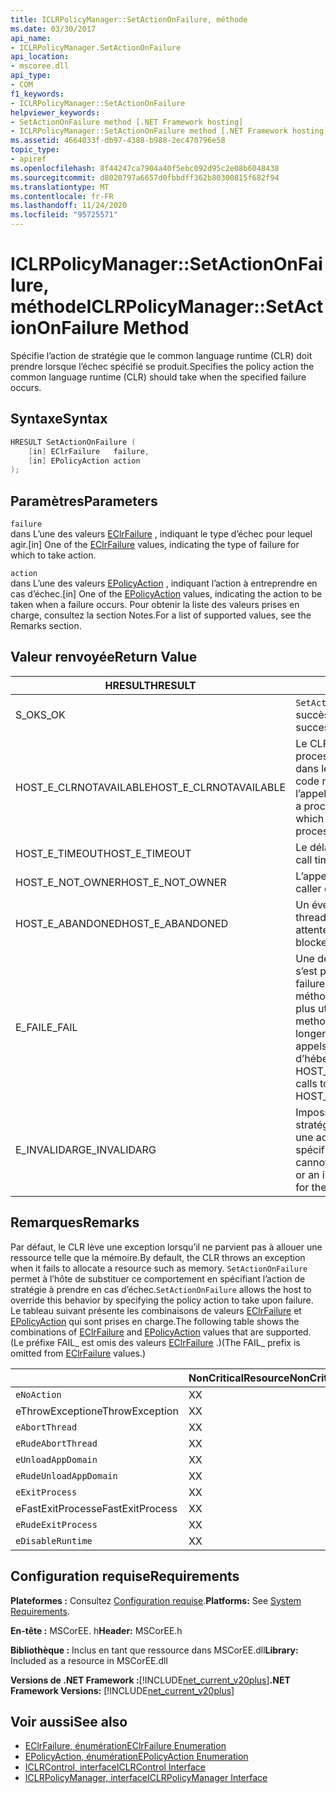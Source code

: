 ```yaml
---
title: ICLRPolicyManager::SetActionOnFailure, méthode
ms.date: 03/30/2017
api_name:
- ICLRPolicyManager.SetActionOnFailure
api_location:
- mscoree.dll
api_type:
- COM
f1_keywords:
- ICLRPolicyManager::SetActionOnFailure
helpviewer_keywords:
- SetActionOnFailure method [.NET Framework hosting]
- ICLRPolicyManager::SetActionOnFailure method [.NET Framework hosting]
ms.assetid: 4664033f-db97-4388-b988-2ec470796e58
topic_type:
- apiref
ms.openlocfilehash: 8f44247ca7904a40f5ebc092d95c2e08b6048438
ms.sourcegitcommit: d8020797a6657d0fbbdff362b80300815f682f94
ms.translationtype: MT
ms.contentlocale: fr-FR
ms.lasthandoff: 11/24/2020
ms.locfileid: "95725571"
---
```

# <a name="iclrpolicymanagersetactiononfailure-method"></a><span data-ttu-id="97b92-102">ICLRPolicyManager::SetActionOnFailure, méthode</span><span class="sxs-lookup"><span data-stu-id="97b92-102">ICLRPolicyManager::SetActionOnFailure Method</span></span>

<span data-ttu-id="97b92-103">Spécifie l’action de stratégie que le common language runtime (CLR) doit prendre lorsque l’échec spécifié se produit.</span><span class="sxs-lookup"><span data-stu-id="97b92-103">Specifies the policy action the common language runtime (CLR) should take when the specified failure occurs.</span></span>  
  
## <a name="syntax"></a><span data-ttu-id="97b92-104">Syntaxe</span><span class="sxs-lookup"><span data-stu-id="97b92-104">Syntax</span></span>  
  
```cpp  
HRESULT SetActionOnFailure (  
    [in] EClrFailure   failure,  
    [in] EPolicyAction action  
);  
```  
  
## <a name="parameters"></a><span data-ttu-id="97b92-105">Paramètres</span><span class="sxs-lookup"><span data-stu-id="97b92-105">Parameters</span></span>  

 `failure`  
 <span data-ttu-id="97b92-106">dans L’une des valeurs [EClrFailure](eclrfailure-enumeration.md) , indiquant le type d’échec pour lequel agir.</span><span class="sxs-lookup"><span data-stu-id="97b92-106">[in] One of the [EClrFailure](eclrfailure-enumeration.md) values, indicating the type of failure for which to take action.</span></span>  
  
 `action`  
 <span data-ttu-id="97b92-107">dans L’une des valeurs [EPolicyAction](epolicyaction-enumeration.md) , indiquant l’action à entreprendre en cas d’échec.</span><span class="sxs-lookup"><span data-stu-id="97b92-107">[in] One of the [EPolicyAction](epolicyaction-enumeration.md) values, indicating the action to be taken when a failure occurs.</span></span> <span data-ttu-id="97b92-108">Pour obtenir la liste des valeurs prises en charge, consultez la section Notes.</span><span class="sxs-lookup"><span data-stu-id="97b92-108">For a list of supported values, see the Remarks section.</span></span>  
  
## <a name="return-value"></a><span data-ttu-id="97b92-109">Valeur renvoyée</span><span class="sxs-lookup"><span data-stu-id="97b92-109">Return Value</span></span>  
  
|<span data-ttu-id="97b92-110">HRESULT</span><span class="sxs-lookup"><span data-stu-id="97b92-110">HRESULT</span></span>|<span data-ttu-id="97b92-111">Description</span><span class="sxs-lookup"><span data-stu-id="97b92-111">Description</span></span>|  
|-------------|-----------------|  
|<span data-ttu-id="97b92-112">S_OK</span><span class="sxs-lookup"><span data-stu-id="97b92-112">S_OK</span></span>|<span data-ttu-id="97b92-113">`SetActionOnFailure` retourné avec succès.</span><span class="sxs-lookup"><span data-stu-id="97b92-113">`SetActionOnFailure` returned successfully.</span></span>|  
|<span data-ttu-id="97b92-114">HOST_E_CLRNOTAVAILABLE</span><span class="sxs-lookup"><span data-stu-id="97b92-114">HOST_E_CLRNOTAVAILABLE</span></span>|<span data-ttu-id="97b92-115">Le CLR n’a pas été chargé dans un processus, ou le CLR est dans un État dans lequel il ne peut pas exécuter de code managé ou traiter correctement l’appel.</span><span class="sxs-lookup"><span data-stu-id="97b92-115">The CLR has not been loaded into a process, or the CLR is in a state in which it cannot run managed code or process the call successfully.</span></span>|  
|<span data-ttu-id="97b92-116">HOST_E_TIMEOUT</span><span class="sxs-lookup"><span data-stu-id="97b92-116">HOST_E_TIMEOUT</span></span>|<span data-ttu-id="97b92-117">Le délai d’attente de l’appel a expiré.</span><span class="sxs-lookup"><span data-stu-id="97b92-117">The call timed out.</span></span>|  
|<span data-ttu-id="97b92-118">HOST_E_NOT_OWNER</span><span class="sxs-lookup"><span data-stu-id="97b92-118">HOST_E_NOT_OWNER</span></span>|<span data-ttu-id="97b92-119">L’appelant ne possède pas le verrou.</span><span class="sxs-lookup"><span data-stu-id="97b92-119">The caller does not own the lock.</span></span>|  
|<span data-ttu-id="97b92-120">HOST_E_ABANDONED</span><span class="sxs-lookup"><span data-stu-id="97b92-120">HOST_E_ABANDONED</span></span>|<span data-ttu-id="97b92-121">Un événement a été annulé alors qu’un thread ou une fibre bloqué était en attente.</span><span class="sxs-lookup"><span data-stu-id="97b92-121">An event was canceled while a blocked thread or fiber was waiting on it.</span></span>|  
|<span data-ttu-id="97b92-122">E_FAIL</span><span class="sxs-lookup"><span data-stu-id="97b92-122">E_FAIL</span></span>|<span data-ttu-id="97b92-123">Une défaillance catastrophique inconnue s’est produite.</span><span class="sxs-lookup"><span data-stu-id="97b92-123">An unknown catastrophic failure occurred.</span></span> <span data-ttu-id="97b92-124">Une fois que la méthode a retourné E_FAIL, le CLR n’est plus utilisable dans le processus.</span><span class="sxs-lookup"><span data-stu-id="97b92-124">After a method returns E_FAIL, the CLR is no longer usable within the process.</span></span> <span data-ttu-id="97b92-125">Les appels suivants aux méthodes d’hébergement retournent HOST_E_CLRNOTAVAILABLE.</span><span class="sxs-lookup"><span data-stu-id="97b92-125">Subsequent calls to hosting methods return HOST_E_CLRNOTAVAILABLE.</span></span>|  
|<span data-ttu-id="97b92-126">E_INVALIDARG</span><span class="sxs-lookup"><span data-stu-id="97b92-126">E_INVALIDARG</span></span>|<span data-ttu-id="97b92-127">Impossible de définir une action de stratégie pour l’opération spécifiée ou une action de stratégie non valide a été spécifiée pour l’opération.</span><span class="sxs-lookup"><span data-stu-id="97b92-127">A policy action cannot be set for the specified operation, or an invalid policy action was specified for the operation.</span></span>|  
  
## <a name="remarks"></a><span data-ttu-id="97b92-128">Remarques</span><span class="sxs-lookup"><span data-stu-id="97b92-128">Remarks</span></span>  

 <span data-ttu-id="97b92-129">Par défaut, le CLR lève une exception lorsqu’il ne parvient pas à allouer une ressource telle que la mémoire.</span><span class="sxs-lookup"><span data-stu-id="97b92-129">By default, the CLR throws an exception when it fails to allocate a resource such as memory.</span></span> <span data-ttu-id="97b92-130">`SetActionOnFailure` permet à l’hôte de substituer ce comportement en spécifiant l’action de stratégie à prendre en cas d’échec.</span><span class="sxs-lookup"><span data-stu-id="97b92-130">`SetActionOnFailure` allows the host to override this behavior by specifying the policy action to take upon failure.</span></span> <span data-ttu-id="97b92-131">Le tableau suivant présente les combinaisons de valeurs [EClrFailure](eclrfailure-enumeration.md) et [EPolicyAction](epolicyaction-enumeration.md) qui sont prises en charge.</span><span class="sxs-lookup"><span data-stu-id="97b92-131">The following table shows the combinations of [EClrFailure](eclrfailure-enumeration.md) and [EPolicyAction](epolicyaction-enumeration.md) values that are supported.</span></span> <span data-ttu-id="97b92-132">(Le préfixe FAIL_ est omis des valeurs [EClrFailure](eclrfailure-enumeration.md) .)</span><span class="sxs-lookup"><span data-stu-id="97b92-132">(The FAIL_ prefix is omitted from [EClrFailure](eclrfailure-enumeration.md) values.)</span></span>  
  
||<span data-ttu-id="97b92-133">NonCriticalResource</span><span class="sxs-lookup"><span data-stu-id="97b92-133">NonCriticalResource</span></span>|<span data-ttu-id="97b92-134">CriticalResource</span><span class="sxs-lookup"><span data-stu-id="97b92-134">CriticalResource</span></span>|<span data-ttu-id="97b92-135">FatalRuntime</span><span class="sxs-lookup"><span data-stu-id="97b92-135">FatalRuntime</span></span>|<span data-ttu-id="97b92-136">OrphanedLock</span><span class="sxs-lookup"><span data-stu-id="97b92-136">OrphanedLock</span></span>|<span data-ttu-id="97b92-137">Stackoverflow</span><span class="sxs-lookup"><span data-stu-id="97b92-137">StackOverflow</span></span>|<span data-ttu-id="97b92-138">AccessViolation</span><span class="sxs-lookup"><span data-stu-id="97b92-138">AccessViolation</span></span>|<span data-ttu-id="97b92-139">CodeContract</span><span class="sxs-lookup"><span data-stu-id="97b92-139">CodeContract</span></span>|  
|-|-------------------------|----------------------|------------------|------------------|-------------------|---------------------|------------------|  
|`eNoAction`|<span data-ttu-id="97b92-140">X</span><span class="sxs-lookup"><span data-stu-id="97b92-140">X</span></span>|<span data-ttu-id="97b92-141">X</span><span class="sxs-lookup"><span data-stu-id="97b92-141">X</span></span>||||<span data-ttu-id="97b92-142">N/A</span><span class="sxs-lookup"><span data-stu-id="97b92-142">N/A</span></span>||  
|<span data-ttu-id="97b92-143">eThrowException</span><span class="sxs-lookup"><span data-stu-id="97b92-143">eThrowException</span></span>|<span data-ttu-id="97b92-144">X</span><span class="sxs-lookup"><span data-stu-id="97b92-144">X</span></span>|<span data-ttu-id="97b92-145">X</span><span class="sxs-lookup"><span data-stu-id="97b92-145">X</span></span>||||<span data-ttu-id="97b92-146">N/A</span><span class="sxs-lookup"><span data-stu-id="97b92-146">N/A</span></span>||  
|`eAbortThread`|<span data-ttu-id="97b92-147">X</span><span class="sxs-lookup"><span data-stu-id="97b92-147">X</span></span>|<span data-ttu-id="97b92-148">X</span><span class="sxs-lookup"><span data-stu-id="97b92-148">X</span></span>||||<span data-ttu-id="97b92-149">N/A</span><span class="sxs-lookup"><span data-stu-id="97b92-149">N/A</span></span>|<span data-ttu-id="97b92-150">X</span><span class="sxs-lookup"><span data-stu-id="97b92-150">X</span></span>|  
|`eRudeAbortThread`|<span data-ttu-id="97b92-151">X</span><span class="sxs-lookup"><span data-stu-id="97b92-151">X</span></span>|<span data-ttu-id="97b92-152">X</span><span class="sxs-lookup"><span data-stu-id="97b92-152">X</span></span>||||<span data-ttu-id="97b92-153">N/A</span><span class="sxs-lookup"><span data-stu-id="97b92-153">N/A</span></span>|<span data-ttu-id="97b92-154">X</span><span class="sxs-lookup"><span data-stu-id="97b92-154">X</span></span>|  
|`eUnloadAppDomain`|<span data-ttu-id="97b92-155">X</span><span class="sxs-lookup"><span data-stu-id="97b92-155">X</span></span>|<span data-ttu-id="97b92-156">X</span><span class="sxs-lookup"><span data-stu-id="97b92-156">X</span></span>||<span data-ttu-id="97b92-157">X</span><span class="sxs-lookup"><span data-stu-id="97b92-157">X</span></span>||<span data-ttu-id="97b92-158">N/A</span><span class="sxs-lookup"><span data-stu-id="97b92-158">N/A</span></span>|<span data-ttu-id="97b92-159">X</span><span class="sxs-lookup"><span data-stu-id="97b92-159">X</span></span>|  
|`eRudeUnloadAppDomain`|<span data-ttu-id="97b92-160">X</span><span class="sxs-lookup"><span data-stu-id="97b92-160">X</span></span>|<span data-ttu-id="97b92-161">X</span><span class="sxs-lookup"><span data-stu-id="97b92-161">X</span></span>||<span data-ttu-id="97b92-162">X</span><span class="sxs-lookup"><span data-stu-id="97b92-162">X</span></span>|<span data-ttu-id="97b92-163">X</span><span class="sxs-lookup"><span data-stu-id="97b92-163">X</span></span>|<span data-ttu-id="97b92-164">N/A</span><span class="sxs-lookup"><span data-stu-id="97b92-164">N/A</span></span>|<span data-ttu-id="97b92-165">X</span><span class="sxs-lookup"><span data-stu-id="97b92-165">X</span></span>|  
|`eExitProcess`|<span data-ttu-id="97b92-166">X</span><span class="sxs-lookup"><span data-stu-id="97b92-166">X</span></span>|<span data-ttu-id="97b92-167">X</span><span class="sxs-lookup"><span data-stu-id="97b92-167">X</span></span>||<span data-ttu-id="97b92-168">X</span><span class="sxs-lookup"><span data-stu-id="97b92-168">X</span></span>|<span data-ttu-id="97b92-169">X</span><span class="sxs-lookup"><span data-stu-id="97b92-169">X</span></span>|<span data-ttu-id="97b92-170">N/A</span><span class="sxs-lookup"><span data-stu-id="97b92-170">N/A</span></span>|<span data-ttu-id="97b92-171">X</span><span class="sxs-lookup"><span data-stu-id="97b92-171">X</span></span>|  
|<span data-ttu-id="97b92-172">eFastExitProcess</span><span class="sxs-lookup"><span data-stu-id="97b92-172">eFastExitProcess</span></span>|<span data-ttu-id="97b92-173">X</span><span class="sxs-lookup"><span data-stu-id="97b92-173">X</span></span>|<span data-ttu-id="97b92-174">X</span><span class="sxs-lookup"><span data-stu-id="97b92-174">X</span></span>||<span data-ttu-id="97b92-175">X</span><span class="sxs-lookup"><span data-stu-id="97b92-175">X</span></span>|<span data-ttu-id="97b92-176">X</span><span class="sxs-lookup"><span data-stu-id="97b92-176">X</span></span>|<span data-ttu-id="97b92-177">N/A</span><span class="sxs-lookup"><span data-stu-id="97b92-177">N/A</span></span>||  
|`eRudeExitProcess`|<span data-ttu-id="97b92-178">X</span><span class="sxs-lookup"><span data-stu-id="97b92-178">X</span></span>|<span data-ttu-id="97b92-179">X</span><span class="sxs-lookup"><span data-stu-id="97b92-179">X</span></span>|<span data-ttu-id="97b92-180">X</span><span class="sxs-lookup"><span data-stu-id="97b92-180">X</span></span>|<span data-ttu-id="97b92-181">X</span><span class="sxs-lookup"><span data-stu-id="97b92-181">X</span></span>|<span data-ttu-id="97b92-182">X</span><span class="sxs-lookup"><span data-stu-id="97b92-182">X</span></span>|<span data-ttu-id="97b92-183">N/A</span><span class="sxs-lookup"><span data-stu-id="97b92-183">N/A</span></span>||  
|`eDisableRuntime`|<span data-ttu-id="97b92-184">X</span><span class="sxs-lookup"><span data-stu-id="97b92-184">X</span></span>|<span data-ttu-id="97b92-185">X</span><span class="sxs-lookup"><span data-stu-id="97b92-185">X</span></span>|<span data-ttu-id="97b92-186">X</span><span class="sxs-lookup"><span data-stu-id="97b92-186">X</span></span>|<span data-ttu-id="97b92-187">X</span><span class="sxs-lookup"><span data-stu-id="97b92-187">X</span></span>|<span data-ttu-id="97b92-188">X</span><span class="sxs-lookup"><span data-stu-id="97b92-188">X</span></span>|<span data-ttu-id="97b92-189">N/A</span><span class="sxs-lookup"><span data-stu-id="97b92-189">N/A</span></span>||  
  
## <a name="requirements"></a><span data-ttu-id="97b92-190">Configuration requise</span><span class="sxs-lookup"><span data-stu-id="97b92-190">Requirements</span></span>  

 <span data-ttu-id="97b92-191">**Plateformes :** Consultez [Configuration requise](../../get-started/system-requirements.md).</span><span class="sxs-lookup"><span data-stu-id="97b92-191">**Platforms:** See [System Requirements](../../get-started/system-requirements.md).</span></span>  
  
 <span data-ttu-id="97b92-192">**En-tête :** MSCorEE. h</span><span class="sxs-lookup"><span data-stu-id="97b92-192">**Header:** MSCorEE.h</span></span>  
  
 <span data-ttu-id="97b92-193">**Bibliothèque :** Inclus en tant que ressource dans MSCorEE.dll</span><span class="sxs-lookup"><span data-stu-id="97b92-193">**Library:** Included as a resource in MSCorEE.dll</span></span>  
  
 <span data-ttu-id="97b92-194">**Versions de .NET Framework :**[!INCLUDE[net_current_v20plus](../../../../includes/net-current-v20plus-md.md)]</span><span class="sxs-lookup"><span data-stu-id="97b92-194">**.NET Framework Versions:** [!INCLUDE[net_current_v20plus](../../../../includes/net-current-v20plus-md.md)]</span></span>  
  
## <a name="see-also"></a><span data-ttu-id="97b92-195">Voir aussi</span><span class="sxs-lookup"><span data-stu-id="97b92-195">See also</span></span>

- [<span data-ttu-id="97b92-196">EClrFailure, énumération</span><span class="sxs-lookup"><span data-stu-id="97b92-196">EClrFailure Enumeration</span></span>](eclrfailure-enumeration.md)
- [<span data-ttu-id="97b92-197">EPolicyAction, énumération</span><span class="sxs-lookup"><span data-stu-id="97b92-197">EPolicyAction Enumeration</span></span>](epolicyaction-enumeration.md)
- [<span data-ttu-id="97b92-198">ICLRControl, interface</span><span class="sxs-lookup"><span data-stu-id="97b92-198">ICLRControl Interface</span></span>](iclrcontrol-interface.md)
- [<span data-ttu-id="97b92-199">ICLRPolicyManager, interface</span><span class="sxs-lookup"><span data-stu-id="97b92-199">ICLRPolicyManager Interface</span></span>](iclrpolicymanager-interface.md)
